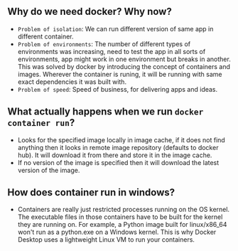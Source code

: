 ## Why do we need docker? Why now?

- `Problem of isolation`: We can run different version of same app in different container.
- `Problem of environments`: The number of different types of environments was increasing, need to test the app in all sorts of environments, app might work in one environment but breaks in another. This was solved by docker by introducing the concept of containers and images. Wherever the container is runing, it will be running with same exact dependencies it was built with.
- `Problem of speed`: Speed of business, for delivering apps and ideas.

## What actually happens when we run `docker container run`?

- Looks for the specified image locally in image cache, if it does not find anything then it looks in remote image repository (defaults to docker hub). It will download it from there and store it in the image cache.
- If no version of the image is specified then it will download the latest version of the image.

## How does container run in windows?

- Containers are really just restricted processes running on the OS kernel. The executable files in those containers have to be built for the kernel they are running on. For example, a Python image built for linux/x86_64 won't run as a python.exe on a Windows kernel. This is why Docker Desktop uses a lightweight Linux VM to run your containers.
